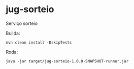 # jug-sorteio
Serviço sorteio


Builda:
~~~
mvn clean install -DskipTests
~~~

Roda:
~~~
java -jar target/jug-sorteio-1.0.0-SNAPSHOT-runner.jar
~~~

